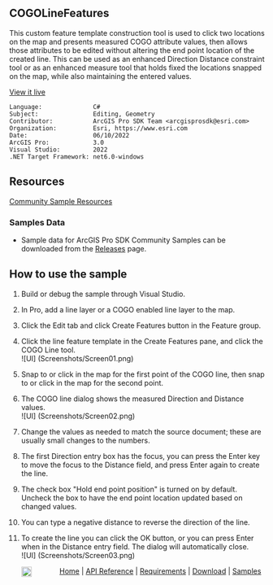 ## COGOLineFeatures

<!-- TODO: Write a brief abstract explaining this sample -->
This custom feature template construction tool is used to click two locations on the map and presents measured COGO attribute values, then allows those attributes to be edited without altering the end point location of the created line. This can be used as an enhanced Direction Distance constraint tool or as an enhanced measure tool that holds fixed the locations snapped on the map, while also maintaining the entered values.  
  


<a href="https://pro.arcgis.com/en/pro-app/sdk/" target="_blank">View it live</a>

<!-- TODO: Fill this section below with metadata about this sample-->
```
Language:              C#
Subject:               Editing, Geometry
Contributor:           ArcGIS Pro SDK Team <arcgisprosdk@esri.com>
Organization:          Esri, https://www.esri.com
Date:                  06/10/2022
ArcGIS Pro:            3.0
Visual Studio:         2022
.NET Target Framework: net6.0-windows
```

## Resources

[Community Sample Resources](https://github.com/Esri/arcgis-pro-sdk-community-samples#resources)

### Samples Data

* Sample data for ArcGIS Pro SDK Community Samples can be downloaded from the [Releases](https://github.com/Esri/arcgis-pro-sdk-community-samples/releases) page.  

## How to use the sample
<!-- TODO: Explain how this sample can be used. To use images in this section, create the image file in your sample project's screenshots folder. Use relative url to link to this image using this syntax: ![My sample Image](FacePage/SampleImage.png) -->
1. Build or debug the sample through Visual Studio.    
1. In Pro, add a line layer or a COGO enabled line layer to the map.  
1. Click the Edit tab and click Create Features button in the Feature group.  
1. Click the line feature template in the Create Features pane, and click the COGO Line tool.    
![UI] (Screenshots/Screen01.png)  
  
1. Snap to or click in the map for the first point of the COGO line, then snap to or click in the map for the second point.  
1. The COGO line dialog shows the measured Direction and Distance values.  
![UI] (Screenshots/Screen02.png)    
  
1. Change the values as needed to match the source document; these are usually small changes to the numbers.  
1. The first Direction entry box has the focus, you can press the Enter key to move the focus to the Distance field, and press Enter again to create the line.  
1. The check box "Hold end point position" is turned on by default. Uncheck the box to have the end point location updated based on changed values.  
1. You can type a negative distance to reverse the direction of the line.  
1. To create the line you can click the OK button, or you can press Enter when in the Distance entry field. The dialog will automatically close.  
![UI] (Screenshots/Screen03.png)  
  


<!-- End -->

&nbsp;&nbsp;&nbsp;&nbsp;&nbsp;&nbsp;<img src="https://esri.github.io/arcgis-pro-sdk/images/ArcGISPro.png"  alt="ArcGIS Pro SDK for Microsoft .NET Framework" height = "20" width = "20" align="top"  >
&nbsp;&nbsp;&nbsp;&nbsp;&nbsp;&nbsp;&nbsp;&nbsp;&nbsp;&nbsp;&nbsp;&nbsp;
[Home](https://github.com/Esri/arcgis-pro-sdk/wiki) | <a href="https://pro.arcgis.com/en/pro-app/latest/sdk/api-reference" target="_blank">API Reference</a> | [Requirements](https://github.com/Esri/arcgis-pro-sdk/wiki#requirements) | [Download](https://github.com/Esri/arcgis-pro-sdk/wiki#installing-arcgis-pro-sdk-for-net) | <a href="https://github.com/esri/arcgis-pro-sdk-community-samples" target="_blank">Samples</a>
